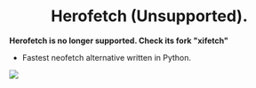<p align="center"><h1 align="center"> Herofetch (Unsupported). </h1> </p>

<b>Herofetch is no longer supported. Check its fork "xifetch" </b>


* Fastest neofetch alternative written in Python.


![](https://i.imgur.com/oPJJQGO.png)
